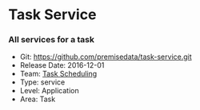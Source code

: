 # Task Service
### All services for a task
* Git: https://github.com/premisedata/task-service.git
* Release Date: 2016-12-01
* Team: [Task Scheduling](./../teams/scheduling.md)
* Type: service
* Level: Application
* Area: Task
